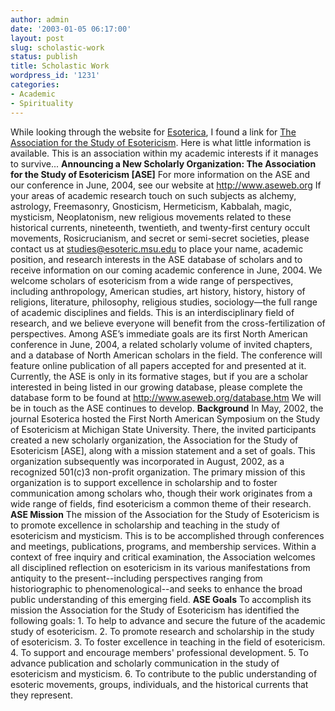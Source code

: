 ```yaml
---
author: admin
date: '2003-01-05 06:17:00'
layout: post
slug: scholastic-work
status: publish
title: Scholastic Work
wordpress_id: '1231'
categories:
- Academic
- Spirituality
---
```


While looking through the website for
[Esoterica](http://www.esoteric.msu.edu/), I found a link for [The
Association for the Study of Esotericism](http://www.aseweb.org/). Here
is what little information is available. This is an association within
my academic interests if it manages to survive... **Announcing a New
Scholarly Organization: The Association for the Study of Esotericism
[ASE]** For more information on the ASE and our conference in June,
2004, see our website at http://www.aseweb.org If your areas of academic
research touch on such subjects as alchemy, astrology, Freemasonry,
Gnosticism, Hermeticism, Kabbalah, magic, mysticism, Neoplatonism, new
religious movements related to these historical currents, nineteenth,
twentieth, and twenty-first century occult movements, Rosicrucianism,
and secret or semi-secret societies, please contact us at
studies@esoteric.msu.edu to place your name, academic position, and
research interests in the ASE database of scholars and to receive
information on our coming academic conference in June, 2004. We welcome
scholars of esotericism from a wide range of perspectives, including
anthropology, American studies, art history, history, history of
religions, literature, philosophy, religious studies, sociology—the full
range of academic disciplines and fields. This is an interdisciplinary
field of research, and we believe everyone will benefit from the
cross-fertilization of perspectives. Among ASE’s immediate goals are its
first North American conference in June, 2004, a related scholarly
volume of invited chapters, and a database of North American scholars in
the field. The conference will feature online publication of all papers
accepted for and presented at it. Currently, the ASE is only in its
formative stages, but if you are a scholar interested in being listed in
our growing database, please complete the database form to be found at
http://www.aseweb.org/database.htm We will be in touch as the ASE
continues to develop. **Background** In May, 2002, the journal Esoterica
hosted the First North American Symposium on the Study of Esotericism at
Michigan State University. There, the invited participants created a new
scholarly organization, the Association for the Study of Esotericism
[ASE], along with a mission statement and a set of goals. This
organization subsequently was incorporated in August, 2002, as a
recognized 501(c)3 non-profit organization. The primary mission of this
organization is to support excellence in scholarship and to foster
communication among scholars who, though their work originates from a
wide range of fields, find esotericism a common theme of their research.
**ASE Mission** The mission of the Association for the Study of
Esotericism is to promote excellence in scholarship and teaching in the
study of esotericism and mysticism. This is to be accomplished through
conferences and meetings, publications, programs, and membership
services. Within a context of free inquiry and critical examination, the
Association welcomes all disciplined reflection on esotericism in its
various manifestations from antiquity to the present--including
perspectives ranging from historiographic to phenomenological--and seeks
to enhance the broad public understanding of this emerging field. **ASE
Goals** To accomplish its mission the Association for the Study of
Esotericism has identified the following goals: 1. To help to advance
and secure the future of the academic study of esotericism. 2. To
promote research and scholarship in the study of esotericism. 3. To
foster excellence in teaching in the field of esotericism. 4. To support
and encourage members' professional development. 5. To advance
publication and scholarly communication in the study of esotericism and
mysticism. 6. To contribute to the public understanding of esoteric
movements, groups, individuals, and the historical currents that they
represent.
